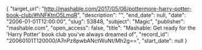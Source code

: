 {
  "target_url": "http://mashable.com/2017/05/06/pottermore-harry-potter-book-club/#hNFKtnO5LmqR", 
  "description": "", 
  "end_date": null, 
  "date": "2006-01-01T12:00:00", 
  "slug": 53848, 
  "subject": "Magic", 
  "publisher": "mashable.com", 
  "open_access": false, 
  "title": "Mashable: Get ready for the 'Harry Potter' book club you've always dreamed of", 
  "record_id": "20060101T120000/A7nPz8pwbANctWuNt/Mh2g==", 
  "start_date": null
}

